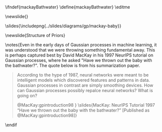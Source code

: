 \ifndef{mackayBathwater}
\define{mackayBathwater}
\editme

\newslide{}

\slides{\includepng{../slides/diagrams/gp/mackay-baby}}

\newslide{Structure of Priors}

\notes{Even in the early days of Gaussian processes in machine learning, it was understood that we were throwing something fundamental away. This is perhaps captured best by David MacKay in his 1997 NeurIPS tutorial on Gaussian processes, where he asked "Have we thrown out the baby with the bathwater?". The quote below is from his summarization paper.

> According to the hype of 1987, neural networks were meant to be intelligent models which discovered features and patterns in data. Gaussian processes in contrast are simply smoothing devices. How can Gaussian processes possibly repalce neural networks? What is going on?
>
> @MacKay:gpintroduction98
}
\slides{MacKay: NeurIPS Tutorial 1997 “Have we thrown out the baby with the bathwater?” [Published as @MacKay:gpintroduction98]}

\endif
